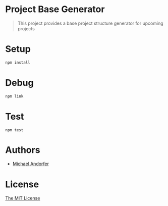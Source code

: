 # Project Base Generator

> This project provides a base project structure generator for upcoming projects

# Setup

```js
npm install
```

# Debug

```js
npm link
```

# Test

```
npm test
```

# Authors

- [Michael Andorfer](mailto:mandorfer.mmt-b2014@fh-salzburg.ac.at)

# License

[The MIT License](https://opensource.org/licenses/MIT)
